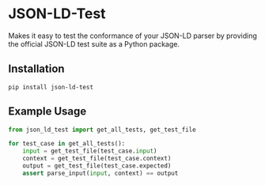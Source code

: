 # JSON-LD-Test

Makes it easy to test the conformance of your JSON-LD parser by providing the official JSON-LD test suite as a Python package.

## Installation

```
pip install json-ld-test
```

## Example Usage

```python
from json_ld_test import get_all_tests, get_test_file

for test_case in get_all_tests():
    input = get_test_file(test_case.input)
    context = get_test_file(test_case.context)
    output = get_test_file(test_case.expected)
    assert parse_input(input, context) == output
```